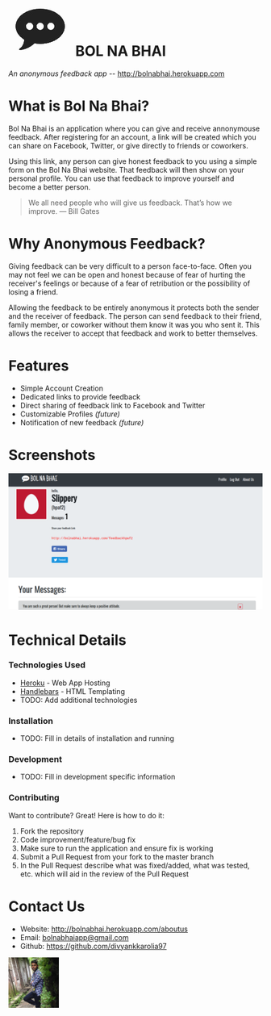 # [![bol na bhai logo](/static/favicon.png)](http://bolnabhai.herokuapp.com) BOL NA BHAI
_An anonymous feedback app_
 -- http://bolnabhai.herokuapp.com

# What is Bol Na Bhai?

Bol Na Bhai is an application where you can give and receive annonymouse feedback. After registering for an account, a link will be created which you can share on Facebook, Twitter, or give directly to friends or coworkers.

Using this link, any person can give honest feedback to you using a simple form on the Bol Na Bhai website. That feedback will then show on your personal profile. You can use that feedback to improve yourself and become a better person.

> We all need people who will give us feedback. That’s how we improve.
> — Bill Gates

# Why Anonymous Feedback?

Giving feedback can be very difficult to a person face-to-face. Often you may not feel we can be open and honest because of fear of hurting the receiver's feelings or because of a fear of retribution or the possibility of losing a friend.

Allowing the feedback to be entirely anonymous it protects both the sender and the receiver of feedback. The person can send feedback to their friend, family member, or coworker without them know it was you who sent it. This allows the receiver to accept that feedback and work to better themselves.

# Features
  - Simple Account Creation
  - Dedicated links to provide feedback
  - Direct sharing of feedback link to Facebook and Twitter
  - Customizable Profiles _(future)_
  - Notification of new feedback _(future)_

# Screenshots

![bol na bhai profile screenshot](/static/SCREENSHOTS/2017-10-01_Profile.png)


# Technical Details

### Technologies Used
* [Heroku](https://www.heroku.com/) - Web App Hosting
* [Handlebars](http://handlebarsjs.com/) - HTML Templating
* TODO: Add additional technologies

### Installation
* TODO: Fill in details of installation and running

### Development
* TODO: Fill in development specific information

### Contributing
Want to contribute? Great! Here is how to do it:
1) Fork the repository
2) Code improvement/feature/bug fix
3) Make sure to run the application and ensure fix is working
4) Submit a Pull Request from your fork to the master branch
5) In the Pull Request describe what was fixed/added, what was tested, etc. which will aid in the review of the Pull Request

# Contact Us
* Website: http://bolnabhai.herokuapp.com/aboutus
* Email: bolnabhaiapp@gmail.com
* Github: https://github.com/divyankkarolia97
<img src="/userImages/divyankkarolia97.jpg" width="100">
